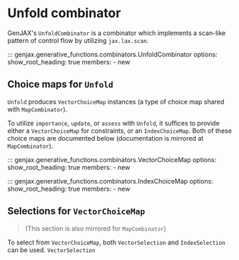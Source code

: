 # Unfold combinator

GenJAX's `UnfoldCombinator` is a combinator which implements a scan-like pattern of control flow by utilizing `jax.lax.scan`.

::: genjax.generative_functions.combinators.UnfoldCombinator
    options:
      show_root_heading: true
      members:
        - new

## Choice maps for `Unfold`

`Unfold` produces `VectorChoiceMap` instances (a type of choice map shared with `MapCombinator`).

To utilize `importance`, `update`, or `assess` with `Unfold`, it suffices to provide either a `VectorChoiceMap` for constraints, or an `IndexChoiceMap`. Both of these choice maps are documented below (documentation is mirrored at `MapCombinator`).

::: genjax.generative_functions.combinators.VectorChoiceMap
    options:
      show_root_heading: true
      members:
        - new

::: genjax.generative_functions.combinators.IndexChoiceMap
    options:
      show_root_heading: true
      members:
        - new

## Selections for `VectorChoiceMap`

> (This section is also mirrored for `MapCombinator`)

To select from `VectorChoiceMap`, both `VectorSelection` and `IndexSelection` can be used. `VectorSelection`


